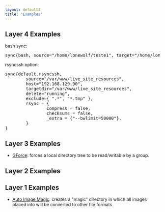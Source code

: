 ```yaml
---
layout: default3
title: "Examples"
---
```

Layer 4 Examples
----------------

bash sync:
<pre>
sync{bash, source="/home/lonewolf/teste1", target="/home/lonewolf/teste2"}
</pre>

rsyncssh option:

<pre>
sync{default.rsyncssh,
        source="/var/www/live_site_resources",
        host="192.168.129.90",
        targetdir="/var/www/live_site_resources",
        delete="running",
        exclude={ ".*", "*.tmp" },
        rsync = {
                compress = false,
                checksums = false,
                _extra = {"--bwlimit=50000"},
        }
}
</pre>

Layer 3 Examples
----------------
 * [GForce](gforce): forces a local directory tree to be read/writable by a group.

Layer 2 Examples
----------------

Layer 1 Examples
----------------
 * [Auto Image Magic](auto-image-magic): creates a "magic" directory in which all images placed into will be converted to other file formats
